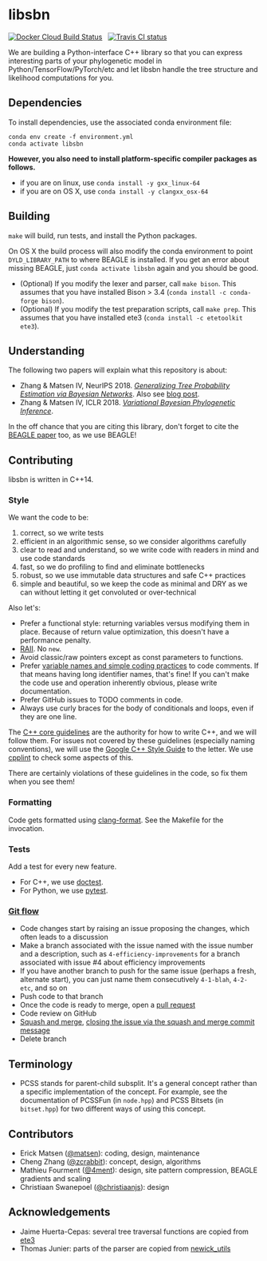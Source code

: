 # libsbn

[![Docker Cloud Build Status](https://img.shields.io/docker/cloud/build/phylovi/libsbn.svg)](https://cloud.docker.com/u/phylovi/repository/docker/phylovi/libsbn/general) &nbsp;
[![Travis CI status](https://travis-ci.org/phylovi/libsbn.svg?branch=master)](https://travis-ci.org/phylovi/libsbn)

We are building a Python-interface C++ library so that you can express interesting parts of your phylogenetic model in Python/TensorFlow/PyTorch/etc and let libsbn handle the tree structure and likelihood computations for you.


## Dependencies

To install dependencies, use the associated conda environment file:

```
conda env create -f environment.yml
conda activate libsbn
```

**However, you also need to install platform-specific compiler packages as follows.**

* if you are on linux, use `conda install -y gxx_linux-64`
* if you are on OS X, use `conda install -y clangxx_osx-64`


## Building

`make` will build, run tests, and install the Python packages.

On OS X the build process will also modify the conda environment to point `DYLD_LIBRARY_PATH` to where BEAGLE is installed.
If you get an error about missing BEAGLE, just `conda activate libsbn` again and you should be good.

* (Optional) If you modify the lexer and parser, call `make bison`. This assumes that you have installed Bison > 3.4 (`conda install -c conda-forge bison`).
* (Optional) If you modify the test preparation scripts, call `make prep`. This assumes that you have installed ete3 (`conda install -c etetoolkit ete3`).


## Understanding

The following two papers will explain what this repository is about:

* Zhang & Matsen IV, NeurIPS 2018. [_Generalizing Tree Probability Estimation via Bayesian Networks_](http://papers.nips.cc/paper/7418-generalizing-tree-probability-estimation-via-bayesian-networks.pdf). Also see [blog post](https://matsen.fredhutch.org/general/2018/12/05/sbn.html).
* Zhang & Matsen IV, ICLR 2018. [_Variational Bayesian Phylogenetic Inference_](https://openreview.net/pdf?id=SJVmjjR9FX_).

In the off chance that you are citing this library, don't forget to cite the [BEAGLE paper](http://dx.doi.org/10.1093/sysbio/syz020) too, as we use BEAGLE!


## Contributing

libsbn is written in C++14.

### Style

We want the code to be:

1. correct, so we write tests
1. efficient in an algorithmic sense, so we consider algorithms carefully
1. clear to read and understand, so we write code with readers in mind and use code standards
1. fast, so we do profiling to find and eliminate bottlenecks
1. robust, so we use immutable data structures and safe C++ practices
1. simple and beautiful, so we keep the code as minimal and DRY as we can without letting it get convoluted or over-technical

Also let's:

* Prefer a functional style: returning variables versus modifying them in place. Because of return value optimization, this doesn't have a performance penalty.
* [RAII](https://en.cppreference.com/w/cpp/language/raii). No `new`.
* Avoid classic/raw pointers except as const parameters to functions.
* Prefer [variable names and simple coding practices](https://blog.codinghorror.com/coding-without-comments/) to code comments.
  If that means having long identifier names, that's fine!
  If you can't make the code use and operation inherently obvious, please write documentation.
* Prefer GitHub issues to TODO comments in code.
* Always use curly braces for the body of conditionals and loops, even if they are one line.

The [C++ core guidelines](https://isocpp.github.io/CppCoreGuidelines/CppCoreGuidelines) are the authority for how to write C++, and we will follow them.
For issues not covered by these guidelines (especially naming conventions), we will use the [Google C++ Style Guide](https://google.github.io/styleguide/cppguide.html) to the letter.
We use [cpplint](https://github.com/cpplint/cpplint) to check some aspects of this.

There are certainly violations of these guidelines in the code, so fix them when you see them!


### Formatting

Code gets formatted using [clang-format](https://clang.llvm.org/docs/ClangFormat.html).
See the Makefile for the invocation.


### Tests

Add a test for every new feature.

* For C++, we use [doctest](https://github.com/onqtam/doctest).
* For Python, we use [pytest](https://docs.pytest.org/en/latest/).


### [Git flow](https://guides.github.com/introduction/flow/)

* Code changes start by raising an issue proposing the changes, which often leads to a discussion
* Make a branch associated with the issue named with the issue number and a description, such as `4-efficiency-improvements` for a branch associated with issue #4 about efficiency improvements
* If you have another branch to push for the same issue (perhaps a fresh, alternate start), you can just name them consecutively `4-1-blah`, `4-2-etc`, and so on
* Push code to that branch
* Once the code is ready to merge, open a [pull request](https://help.github.com/articles/using-pull-requests/)
* Code review on GitHub
* [Squash and merge](https://help.github.com/en/articles/merging-a-pull-request), [closing the issue via the squash and merge commit message](https://help.github.com/articles/closing-issues-via-commit-messages/)
* Delete branch


## Terminology

* PCSS stands for parent-child subsplit.
  It's a general concept rather than a specific implementation of the concept.
  For example, see the documentation of PCSSFun (in `node.hpp`) and PCSS Bitsets (in `bitset.hpp`) for two different ways of using this concept.


## Contributors

* Erick Matsen ([@matsen](https://github.com/matsen)): coding, design, maintenance
* Cheng Zhang ([@zcrabbit](https://github.com/zcrabbit)): concept, design, algorithms
* Mathieu Fourment ([@4ment](https://github.com/4ment)): design, site pattern compression, BEAGLE gradients and scaling
* Christiaan Swanepoel ([@christiaanjs](https://github.com/christiaanjs)): design


## Acknowledgements

* Jaime Huerta-Cepas: several tree traversal functions are copied from [ete3](https://github.com/etetoolkit/ete)
* Thomas Junier: parts of the parser are copied from [newick\_utils](https://github.com/tjunier/newick_utils)
